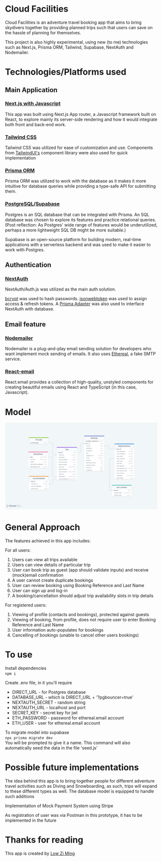 # Cloud Facilities

Cloud Facilities is an adventure travel booking app that aims to bring skydivers together by providing planned trips such that users can save on the hassle of planning for themselves.

This project is also highly experimental, using new (to me) technologies such as Next.js, Prisma ORM, Tailwind, Supabase, NextAuth and Nodemailer.

# Technologies/Platforms used

## Main Application

### <a href="https://nextjs.org/" target="_blank" >Next.js with Javascript</a>

This app was built using Next.js App router, a Javascript framework built on React, to explore mainly its server-side rendering and how it would integrate both front and back-end work.

### <a href="https://tailwindcss.com/" target="_blank" >Tailwind CSS</a>

Tailwind CSS was utilized for ease of customization and use. Components from [TailwindUI's](https://tailwindui.com/) component library were also used for quick implementation

### <a href="https://www.prisma.io/" target="_blank" >Prisma ORM</a>

Prisma ORM was utilized to work with the database as it makes it more intuitive for database queries while providing a type-safe API for submitting them.

### <a href="https://www.postgresql.org/" target="_blank" >PostgreSQL</a>/<a href="https://supabase.com/" target="_blank" >Supabase</a>

Postgres is an SQL database that can be integrated with Prisma. An SQL database was chosen to explore its features and practice relational queries. (Post reflection: As Postgres' wide range of features would be underutilized, perhaps a more lightweight SQL DB might be more suitable.)

Supabase is an open-source platform for building modern, real-time applications with a serverless backend and was used to make it easier to work with Postgres.

## Authentication

### <a href="https://next-auth.js.org/" target="_blank" >NextAuth</a>

NextAuth/Auth.js was utilized as the main auth solution.

[bcrypt](https://www.npmjs.com/package/bcrypt) was used to hash passwords. [jsonwebtoken](https://www.npmjs.com/package/jsonwebtoken) was used to assign access & refresh tokens. A [Prisma Adapter](https://next-auth.js.org/v3/adapters/prisma) was also used to interface NextAuth with database.

## Email feature

### <a href="https://nodemailer.com/about/" target="_blank" >Nodemailer</a>

Nodemailer is a plug-and-play email sending solution for developers who want implement mock sending of emails. It also uses [Ethereal](https://ethereal.email/), a fake SMTP service.

### <a href="https://react.email/" target="_blank" >React-email</a>

React.email provides a collection of high-quality, unstyled components for creating beautiful emails using React and TypeScript (in this case, Javascript).

# Model

![ERD](../cloud-facilities/public/cloudfac-ERD.png)

# General Approach

The features achieved in this app includes:

For all users:

<ol> 
    <li> Users can view all trips available
    <li> Users can view details of particular trip
    <li> User can book trip as guest (app should validate inputs) and receive (mock)email confirmation
    <li> A user cannot create duplicate bookings 
    <li> User can review booking using Booking Reference and Last Name
    <li> User can sign up and log-in
    <li> A booking/cancellation should adjust trip availability slots in trip details
</ol>

For registered users:

<ol>
    <li> Viewing of profile (contacts and bookings), protected against guests
    <li> Viewing of booking, from profile, does not require user to enter Booking Reference and Last Name
    <li> User information auto-populates for bookings
    <li> Cancelling of bookings (unable to cancel other users bookings)
</ol>

# To use

Install dependencies<br> `npm i`

Create .env file, in it you'll require

<ul>
    <li>DIRECT_URL - for Postgres database
    <li>DATABASE_URL - which is DIRECT_URL + '?pgbouncer=true'
    <li>NEXTAUTH_SECRET - random string
    <li>NEXTAUTH_URL - localhost and port
    <li>SECRET_KEY - secret key for jwt
    <li>ETH_PASSWORD - password for ethereal.email account
    <li>ETH_USER - user for ethereal.email account
</ul>

To migrate model into supabase<br>
`npx prisma migrate dev`<br>
You will be prompted to give it a name. This command will also automatically seed the data in the file 'seed.js'

# Possible future implementations

The idea behind this app is to bring together people for different adventure travel activities such as Diving and Snowboarding, as such, trips will expand to these different types as well. The database model is equipped to handle such additions

Implementation of Mock Payment System using Stripe

As registration of user was via Postman in this prototype, it has to be implemented in the future

# Thanks for reading

This app is created by [Low Zi Ming](https://github.com/zimlow)
